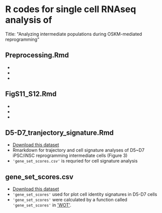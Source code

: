 # R codes for single cell RNAseq analysis of 
Title: "Analyzing intermediate populations during OSKM-mediated reprogramming"


## Preprocessing.Rmd
*
*
*

## FigS11_S12.Rmd
*
*
*

## D5-D7_tranjectory_signature.Rmd
* [Download this dataset](https://figshare.com/articles/dataset/D5-D7_mipsc_normalized_scaled/13383191)
* Rmarkdown for trajectory and cell signature analyses of D5~D7 iPSC/iNSC reprogramming intermediate cells (Figure 3)
* `'gene_set_scores.csv'` is requried for cell signature analysis

## gene_set_scores.csv
* [Download this dataset](https://figshare.com/articles/dataset/gene_set_scores_csv/13383212)
* `'gene_set_scores'` used for plot cell identity signatures in D5-D7 cells</li>
* `'gene_set_scores'` were calculated by a function called `'gene_set_scores'` in <a href="https://broadinstitute.github.io/wot/">'WOT'</a>.
